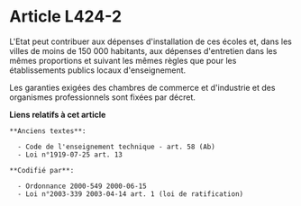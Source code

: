# Article L424-2

L'Etat peut contribuer aux dépenses d'installation de ces écoles et, dans les villes de moins de 150 000 habitants, aux
dépenses d'entretien dans les mêmes proportions et suivant les mêmes règles que pour les établissements publics locaux
d'enseignement.

Les garanties exigées des chambres de commerce et d'industrie et des organismes professionnels sont fixées par décret.

**Liens relatifs à cet article**

	**Anciens textes**:

	  - Code de l'enseignement technique - art. 58 (Ab)
	  - Loi n°1919-07-25 art. 13

	**Codifié par**:

	  - Ordonnance 2000-549 2000-06-15
	  - Loi n°2003-339 2003-04-14 art. 1 (loi de ratification)
